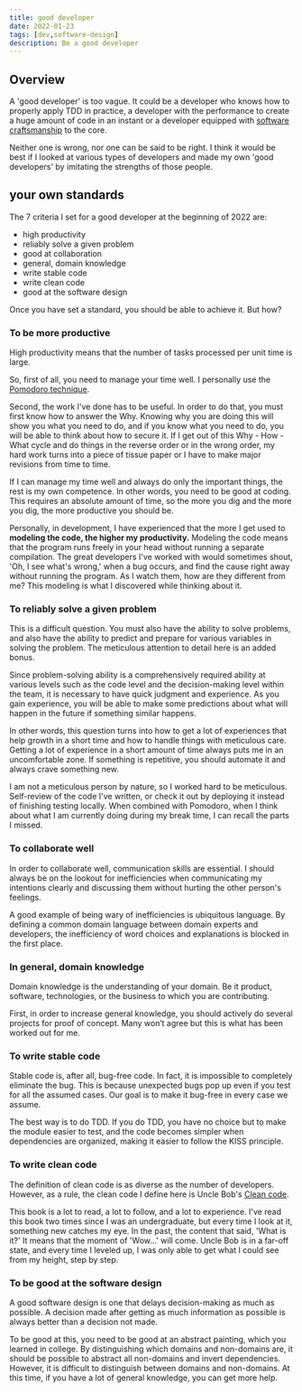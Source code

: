 ```yaml
---
title: good developer
date: 2022-01-23
tags: [dev,software-design]
description: Be a good developer
---
```


## **Overview**

A 'good developer' is too vague. It could be a developer who knows how to properly apply TDD in practice, a developer with the performance to create a huge amount of code in an instant or a developer equipped with [software craftsmanship](https://en.wikipedia.org/wiki/Software_craftsmanship) to the core.

Neither one is wrong, nor one can be said to be right. I think it would be best if I looked at various types of developers and made my own 'good developers' by imitating the strengths of those people.

## **your own standards**

The 7 criteria I set for a good developer at the beginning of 2022 are:

- high productivity
- reliably solve a given problem
- good at collaboration
- general, domain knowledge
- write stable code
- write clean code
- good at the software design

Once you have set a standard, you should be able to achieve it. But how?

### **To be more productive**

High productivity means that the number of tasks processed per unit time is large.

So, first of all, you need to manage your time well. I personally use the [Pomodoro technique](https://en.wikipedia.org/wiki/Pomodoro_Technique).

Second, the work I've done has to be useful. In order to do that, you must first know how to answer the Why. Knowing why you are doing this will show you what you need to do, and if you know what you need to do, you will be able to think about how to secure it. If I get out of this Why - How - What cycle and do things in the reverse order or in the wrong order, my hard work turns into a piece of tissue paper or I have to make major revisions from time to time.

If I can manage my time well and always do only the important things, the rest is my own competence. In other words, you need to be good at coding. This requires an absolute amount of time, so the more you dig and the more you dig, the more productive you should be.

Personally, in development, I have experienced that the more I get used to **modeling the code, the higher my productivity.** Modeling the code means that the program runs freely in your head without running a separate compilation. The great developers I've worked with would sometimes shout, 'Oh, I see what's wrong,' when a bug occurs, and find the cause right away without running the program. As I watch them, how are they different from me? This modeling is what I discovered while thinking about it.

### **To reliably solve a given problem**

This is a difficult question. You must also have the ability to solve problems, and also have the ability to predict and prepare for various variables in solving the problem. The meticulous attention to detail here is an added bonus.

Since problem-solving ability is a comprehensively required ability at various levels such as the code level and the decision-making level within the team, it is necessary to have quick judgment and experience. As you gain experience, you will be able to make some predictions about what will happen in the future if something similar happens.

In other words, this question turns into how to get a lot of experiences that help growth in a short time and how to handle things with meticulous care. Getting a lot of experience in a short amount of time always puts me in an uncomfortable zone. If something is repetitive, you should automate it and always crave something new.

I am not a meticulous person by nature, so I worked hard to be meticulous. Self-review of the code I've written, or check it out by deploying it instead of finishing testing locally. When combined with Pomodoro, when I think about what I am currently doing during my break time, I can recall the parts I missed.

### **To collaborate well**

In order to collaborate well, communication skills are essential. I should always be on the lookout for inefficiencies when communicating my intentions clearly and discussing them without hurting the other person's feelings.

A good example of being wary of inefficiencies is ubiquitous language. By defining a common domain language between domain experts and developers, the inefficiency of word choices and explanations is blocked in the first place.

### In **general, domain knowledge**

Domain knowledge is the understanding of your domain. Be it product, software, technologies, or the business to which you are contributing.

First, in order to increase general knowledge, you should actively do several projects for proof of concept. Many won’t agree but this is what has been worked out for me.

### **To write stable code**

Stable code is, after all, bug-free code. In fact, it is impossible to completely eliminate the bug. This is because unexpected bugs pop up even if you test for all the assumed cases. Our goal is to make it bug-free in every case we assume.

The best way is to do TDD. If you do TDD, you have no choice but to make the module easier to test, and the code becomes simpler when dependencies are organized, making it easier to follow the KISS principle.

### **To write clean code**

The definition of clean code is as diverse as the number of developers. However, as a rule, the clean code I define here is Uncle Bob's [Clean code](https://en.wikipedia.org/wiki/Robert_C._Martin).

This book is a lot to read, a lot to follow, and a lot to experience. I've read this book two times since I was an undergraduate, but every time I look at it, something new catches my eye. In the past, the content that said, 'What is it?' It means that the moment of 'Wow...' will come. Uncle Bob is in a far-off state, and every time I leveled up, I was only able to get what I could see from my height, step by step.

### **To be good at the software design**

A good software design is one that delays decision-making as much as possible. A decision made after getting as much information as possible is always better than a decision not made.

To be good at this, you need to be good at an abstract painting, which you learned in college. By distinguishing which domains and non-domains are, it should be possible to abstract all non-domains and invert dependencies. However, it is difficult to distinguish between domains and non-domains. At this time, if you have a lot of general knowledge, you can get more help.